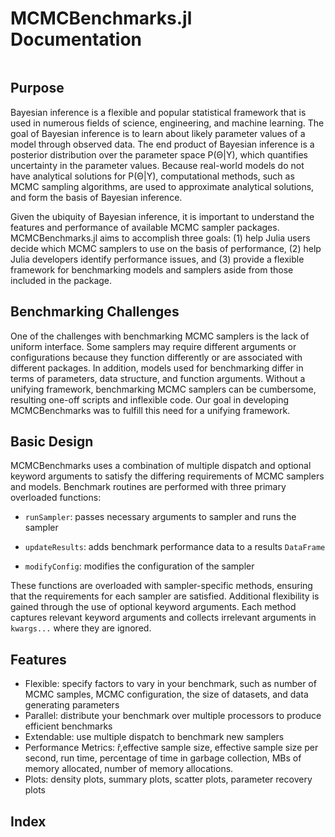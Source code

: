 # MCMCBenchmarks.jl Documentation


```@contents
```

## Purpose

Bayesian inference is a flexible and popular statistical framework that is used in numerous fields of science, engineering, and machine learning. The goal of Bayesian inference is to learn about likely parameter values of a model through observed data. The end product of Bayesian inference is a posterior distribution over the parameter space P(Θ|Y), which quantifies uncertainty in the parameter values. Because real-world models do not have analytical solutions for P(Θ|Y), computational methods, such as MCMC sampling algorithms, are used to approximate analytical solutions, and form the basis of Bayesian inference.

Given the ubiquity of Bayesian inference, it is important to understand the features and performance of available MCMC sampler packages. MCMCBenchmarks.jl aims to accomplish three goals: (1) help Julia users decide which MCMC samplers to use on the basis of performance, (2) help Julia developers identify performance issues, and (3) provide a flexible framework for benchmarking models and samplers aside from those included in the package.

## Benchmarking Challenges

One of the challenges with benchmarking MCMC samplers is the lack of uniform interface. Some samplers may require different arguments or configurations because they function differently or are associated with different packages. In addition, models used for benchmarking differ in terms of parameters, data structure, and function arguments. Without a unifying framework, benchmarking MCMC samplers can be cumbersome, resulting one-off scripts and inflexible code. Our goal in developing MCMCBenchmarks was to fulfill this need for a unifying framework.

## Basic Design

MCMCBenchmarks uses a combination of multiple dispatch and optional keyword arguments to satisfy the differing requirements of MCMC samplers and models. Benchmark routines are performed with three primary overloaded functions:

* `runSampler`: passes necessary arguments to sampler and runs the sampler

* `updateResults`: adds benchmark performance data to a results `DataFrame`

* `modifyConfig`: modifies the configuration of the sampler

These functions are overloaded with sampler-specific methods, ensuring that the requirements for each sampler are satisfied. Additional flexibility is gained through the use of optional keyword arguments. Each method captures relevant keyword arguments and collects irrelevant arguments in `kwargs...` where they are ignored.

## Features

* Flexible: specify factors to vary in your benchmark, such as number of MCMC samples, MCMC configuration, the size of datasets, and data generating parameters
* Parallel: distribute your benchmark over multiple processors to produce efficient benchmarks
* Extendable: use multiple dispatch to benchmark new samplers
* Performance Metrics: r̂,effective sample size, effective sample size per second, run time, percentage of time in garbage collection, MBs of memory allocated, number of memory allocations.
* Plots: density plots, summary plots, scatter plots, parameter recovery plots

## Index

```@index
```
